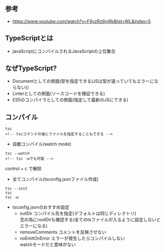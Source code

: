 ## 参考
- https://www.youtube.com/watch?v=F9vzRz6jyRk&list=WL&index=5

## TypeScriptとは
- javaScriptにコンパイルされるJavaScriptの上位集合

## なぜTypeScript?
- Documentとしての側面(型を指定できる(JSは型が違っていてもエラーにならない))
- Linterとしての側面(ソースコードを検証できる)
- ES5のコンパイラとしての側面(指定して最新のJSにできる)

## コンパイル
```
tsc
<!-- tscコマンドの後にファイルを指定することもできる -->
```
- 自動コンパイル(watch mode)
```
tsc --watch
<!-- tsc -wでも可能 -->
```
control + c で解除

- 全てコンパイル(tsconfig.jsonファイル作成)
```
tsc --init
tsc
tsc -w
```

- tsconfig.jsonのおすすめ設定
	- outDir コンパイル先を指定(デフォルトは同じディレクトリ)  
		念の為にrootDirも確認する(全てのtsファイルが入るように設定しないとエラーになる)
	- removeComments コメントを反映させない
	- noEmitOnError エラーが発生したらコンパイルしない  
		watchモードだと意味がない